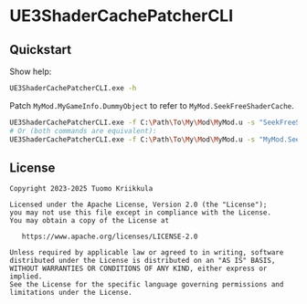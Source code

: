 ﻿# UE3ShaderCachePatcherCLI

## Quickstart

Show help:

```bash
UE3ShaderCachePatcherCLI.exe -h
```

Patch `MyMod.MyGameInfo.DummyObject` to refer to `MyMod.SeekFreeShaderCache`.

```bash
UE3ShaderCachePatcherCLI.exe -f C:\Path\To\My\Mod\MyMod.u -s "SeekFreeShaderCache" -p "MyGameInfo.DummyObject"
# Or (both commands are equivalent):
UE3ShaderCachePatcherCLI.exe -f C:\Path\To\My\Mod\MyMod.u -s "MyMod.SeekFreeShaderCache" -p "MyMod.MyGameInfo.DummyObject"
```

## License

```
Copyright 2023-2025 Tuomo Kriikkula

Licensed under the Apache License, Version 2.0 (the "License");
you may not use this file except in compliance with the License.
You may obtain a copy of the License at

   https://www.apache.org/licenses/LICENSE-2.0

Unless required by applicable law or agreed to in writing, software
distributed under the License is distributed on an "AS IS" BASIS,
WITHOUT WARRANTIES OR CONDITIONS OF ANY KIND, either express or implied.
See the License for the specific language governing permissions and
limitations under the License.
```
